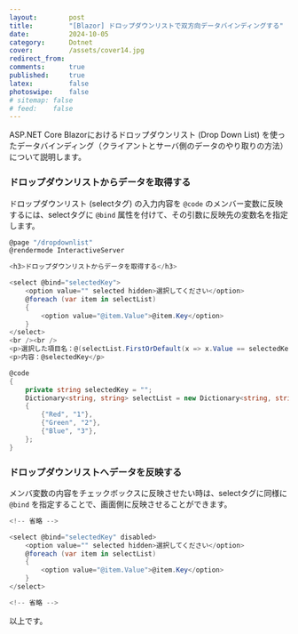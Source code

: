 ```yaml
---
layout:        post
title:         "[Blazor] ドロップダウンリストで双方向データバインディングする"
date:          2024-10-05
category:      Dotnet
cover:         /assets/cover14.jpg
redirect_from:
comments:      true
published:     true
latex:         false
photoswipe:    false
# sitemap: false
# feed:    false
---
```


ASP.NET Core Blazorにおけるドロップダウンリスト (Drop Down List) を使ったデータバインディング（クライアントとサーバ側のデータのやり取りの方法）について説明します。

### ドロップダウンリストからデータを取得する

ドロップダウンリスト (selectタグ) の入力内容を `@code` のメンバー変数に反映するには、selectタグに `@bind` 属性を付けて、その引数に反映先の変数名を指定します。


```csharp
@page "/dropdownlist"
@rendermode InteractiveServer

<h3>ドロップダウンリストからデータを取得する</h3>

<select @bind="selectedKey">
    <option value="" selected hidden>選択してください</option>
    @foreach (var item in selectList)
    {
        <option value="@item.Value">@item.Key</option>
    }
</select>
<br /><br />
<p>選択した項目名：@(selectList.FirstOrDefault(x => x.Value == selectedKey).Key)</p>
<p>内容：@selectedKey</p>

@code
{
    private string selectedKey = "";
    Dictionary<string, string> selectList = new Dictionary<string, string>()
    {
        {"Red", "1"},
        {"Green", "2"},
        {"Blue", "3"},
    };
}
```


### ドロップダウンリストへデータを反映する

メンバ変数の内容をチェックボックスに反映させたい時は、selectタグに同様に `@bind` を指定することで、画面側に反映させることができます。

```csharp
<!-- 省略 -->

<select @bind="selectedKey" disabled>
    <option value="" selected hidden>選択してください</option>
    @foreach (var item in selectList)
    {
        <option value="@item.Value">@item.Key</option>
    }
</select>

<!-- 省略 -->
```

以上です。
